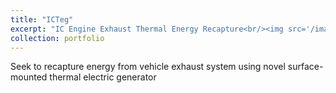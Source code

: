 ```yaml
---
title: "ICTeg"
excerpt: "IC Engine Exhaust Thermal Energy Recapture<br/><img src='/images/icteg.png'>"
collection: portfolio
---
```


Seek to recapture energy from vehicle exhaust system using novel surface-mounted thermal electric generator


